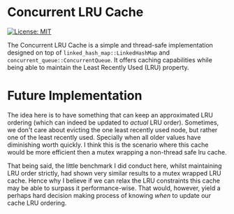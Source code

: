 # Concurrent LRU Cache

[![License: MIT](https://img.shields.io/badge/License-MIT-blue.svg)](https://opensource.org/licenses/MIT)

The Concurrent LRU Cache is a simple and thread-safe implementation designed on top of `linked_hash_map::LinkedHashMap` and `concurrent_queue::ConcurrentQueue`. It offers caching capabilities while being able to maintain the Least Recently Used (LRU) property.

# Future Implementation

The idea here is to have something that can keep an approximated LRU ordering (which can indeed be updated to *actual* LRU order). Sometimes, we don't care about evicting the one least recently used node, but rather one of the least recently used. Specially when all older values have diminishing worth quickly. I think this is the scenario where this cache would be more efficient then a mutex wrapping a non-thread safe lru cache.

That being said, the little benchmark I did conduct here, whilst maintaining LRU order strictly, had shown very similar results to a mutex wrapped LRU cache. Hence why I believe if we can relax the LRU constraints this cache may be able to surpass it performance-wise. That would, however, yield a perhaps hard decision making process of knowing *when* to update our cache LRU ordering.
